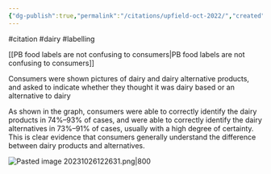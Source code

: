 ```yaml
---
{"dg-publish":true,"permalink":"/citations/upfield-oct-2022/","created":"2023-10-26T13:18:24.000+01:00","updated":"2025-09-28T23:49:06.209+01:00"}
---
```


#citation #dairy #labelling 

[[PB food labels are not confusing to consumers\|PB food labels are not confusing to consumers]]

Consumers were shown pictures of dairy and dairy alternative products, and asked to indicate whether they thought it was dairy based or an alternative to dairy 

As shown in the graph, consumers were able to correctly identify the dairy products in 74%–93% of cases, and were able to correctly identify the dairy alternatives in 73%–91% of cases, usually with a high degree of certainty. This is clear evidence that consumers generally understand the difference between dairy products and alternatives.

![Pasted image 20231026122631.png|800](/img/user/Citations/Pasted%20image%2020231026122631.png)